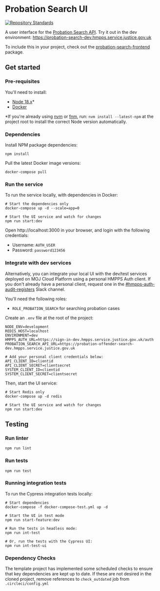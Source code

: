 # Probation Search UI
[![Repository Standards](https://img.shields.io/badge/dynamic/json?color=blue&logo=github&label=MoJ%20Compliant&query=%24.message&url=https%3A%2F%2Foperations-engineering-reports.cloud-platform.service.justice.gov.uk%2Fapi%2Fv1%2Fcompliant_public_repositories%2Fprobation-search-ui)](https://operations-engineering-reports.cloud-platform.service.justice.gov.uk/public-report/probation-search-ui "Link to report")

A user interface for the [Probation Search API](https://github.com/ministryofjustice/probation-offender-search). 
Try it out in the dev environment: https://probation-search-dev.hmpps.service.justice.gov.uk

To include this in your project, check out the [probation-search-frontend](./packages/probation-search-frontend) package.

## Get started

### Pre-requisites

You'll need to install:

* [Node 18.x](https://nodejs.org/download/release/latest-v18.x)*
* [Docker](https://www.docker.com/)

*If you're already using [nvm](https://github.com/nvm-sh/nvm) or [fnm](https://github.com/Schniz/fnm), run:
`nvm install --latest-npm` at the project root to install the correct Node version automatically.

### Dependencies

Install NPM package dependencies:

```shell
npm install
```

Pull the latest Docker image versions:

```shell
docker-compose pull
```

### Run the service

To run the service locally, with dependencies in Docker:

```shell
# Start the dependencies only
docker-compose up -d --scale=app=0

# Start the UI service and watch for changes
npm run start:dev
```

Open http://localhost:3000 in your browser, and login with the following credentials:

* Username: `AUTH_USER`
* Password: `password123456`

### Integrate with dev services

Alternatively, you can integrate your local UI with the dev/test services deployed on MOJ Cloud Platform using a personal HMPPS Auth client.
If you don't already have a personal client, request one in the [#hmpps-auth-audit-registers](https://mojdt.slack.com/archives/C02S71KUBED) Slack channel.

You'll need the following roles:
* `ROLE_PROBATION_SEARCH` for searching probation cases

Create an `.env` file at the root of the project:
```properties
NODE_ENV=development
REDIS_HOST=localhost
ENVIRONMENT=dev
HMPPS_AUTH_URL=https://sign-in-dev.hmpps.service.justice.gov.uk/auth
PROBATION_SEARCH_API_URL=https://probation-offender-search-dev.hmpps.service.justice.gov.uk

# Add your personal client credentials below:
API_CLIENT_ID=clientid
API_CLIENT_SECRET=clientsecret
SYSTEM_CLIENT_ID=clientid
SYSTEM_CLIENT_SECRET=clientsecret
```

Then, start the UI service:
```shell
# Start Redis only
docker-compose up -d redis

# Start the UI service and watch for changes
npm run start:dev
```

## Testing
### Run linter

`npm run lint`

### Run tests

`npm run test`

### Running integration tests

To run the Cypress integration tests locally:

```shell
# Start dependencies
docker-compose -f docker-compose-test.yml up -d

# Start the UI in test mode
npm run start-feature:dev

# Run the tests in headless mode:
npm run int-test

# Or, run the tests with the Cypress UI:
npm run int-test-ui
```

### Dependency Checks

The template project has implemented some scheduled checks to ensure that key dependencies are kept up to date.
If these are not desired in the cloned project, remove references to `check_outdated` job from `.circleci/config.yml`